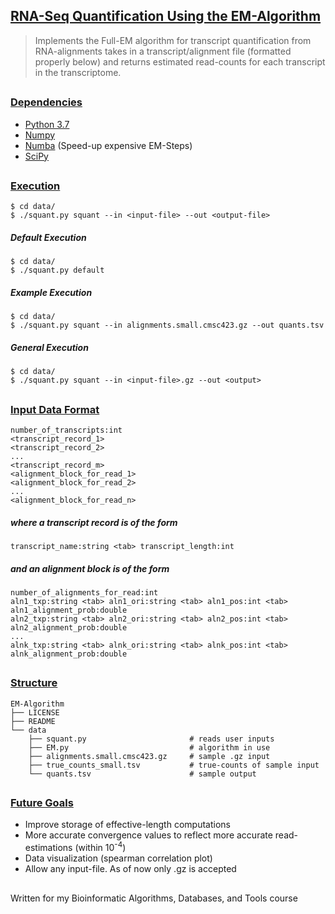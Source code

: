 ## <ins>RNA-Seq Quantification Using the EM-Algorithm </ins>


> Implements the Full-EM algorithm for transcript quantification from RNA-alignments
> takes in a transcript/alignment file (formatted properly below) and returns estimated
> read-counts for each transcript in the transcriptome.

##

### <ins>Dependencies</ins>
* [Python 3.7](https://www.python.org/downloads/)
* [Numpy](http://www.numpy.org/)
* [Numba](https://pypi.org/project/numba/) (Speed-up expensive EM-Steps)
* [SciPy](https://www.scipy.org/)

##

### <ins>Execution</ins>
```
$ cd data/ 
$ ./squant.py squant --in <input-file> --out <output-file>
```

##### Default Execution
```
$ cd data/ 
$ ./squant.py default 
```

##### Example Execution
```
$ cd data/ 
$ ./squant.py squant --in alignments.small.cmsc423.gz --out quants.tsv 
```

##### General Execution
```
$ cd data/ 
$ ./squant.py squant --in <input-file>.gz --out <output>
```

##

### <ins>Input Data Format</ins>
```
number_of_transcripts:int
<transcript_record_1>
<transcript_record_2>
...
<transcript_record_m>
<alignment_block_for_read_1>
<alignment_block_for_read_2>
...
<alignment_block_for_read_n>
```

##### where a transcript record is of the form
```
transcript_name:string <tab> transcript_length:int
```
##### and an alignment block is of the form
```
number_of_alignments_for_read:int
aln1_txp:string <tab> aln1_ori:string <tab> aln1_pos:int <tab> aln1_alignment_prob:double
aln2_txp:string <tab> aln2_ori:string <tab> aln2_pos:int <tab> aln2_alignment_prob:double
...
alnk_txp:string <tab> alnk_ori:string <tab> alnk_pos:int <tab> alnk_alignment_prob:double
```

##

### <ins>Structure</ins>
    EM-Algorithm
    ├── LICENSE
    ├── README                   
    └── data
        ├── squant.py                       # reads user inputs
        ├── EM.py                           # algorithm in use
        ├── alignments.small.cmsc423.gz     # sample .gz input
        ├── true_counts_small.tsv           # true-counts of sample input
        └── quants.tsv                      # sample output

##

### <ins> Future Goals </ins>
* Improve storage of effective-length computations
* More accurate convergence values to reflect more accurate read-estimations (within 10<sup>-4</sup>)
* Data visualization (spearman correlation plot)
* Allow any input-file. As of now only .gz is accepted

## 
Written for my Bioinformatic Algorithms, Databases, and Tools course

